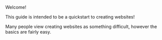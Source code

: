 Welcome!

This guide is intended to be a quickstart to creating websites!

Many people view creating websites as something difficult, however the basics are fairly easy. 